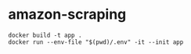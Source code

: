 # amazon-scraping

```
docker build -t app .
docker run --env-file "$(pwd)/.env" -it --init app
```
